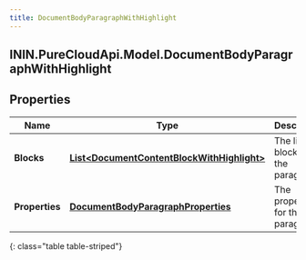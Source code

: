 ```yaml
---
title: DocumentBodyParagraphWithHighlight
---
```

## ININ.PureCloudApi.Model.DocumentBodyParagraphWithHighlight

## Properties

|Name | Type | Description | Notes|
|------------ | ------------- | ------------- | -------------|
| **Blocks** | [**List&lt;DocumentContentBlockWithHighlight&gt;**](DocumentContentBlockWithHighlight.html) | The list of blocks for the paragraph. | |
| **Properties** | [**DocumentBodyParagraphProperties**](DocumentBodyParagraphProperties.html) | The properties for the paragraph. | [optional] |
{: class="table table-striped"}


